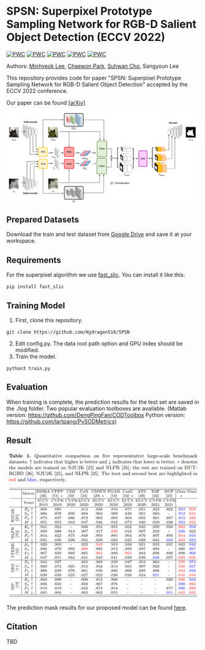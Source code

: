 # SPSN: Superpixel Prototype Sampling Network for RGB-D Salient Object Detection (ECCV 2022)

[![PWC](https://img.shields.io/endpoint.svg?url=https://paperswithcode.com/badge/spsn-superpixel-prototype-sampling-network/rgb-d-salient-object-detection-on-sip)](https://paperswithcode.com/sota/rgb-d-salient-object-detection-on-sip?p=spsn-superpixel-prototype-sampling-network)
[![PWC](https://img.shields.io/endpoint.svg?url=https://paperswithcode.com/badge/spsn-superpixel-prototype-sampling-network/rgb-d-salient-object-detection-on-des)](https://paperswithcode.com/sota/rgb-d-salient-object-detection-on-des?p=spsn-superpixel-prototype-sampling-network)
[![PWC](https://img.shields.io/endpoint.svg?url=https://paperswithcode.com/badge/spsn-superpixel-prototype-sampling-network/rgb-d-salient-object-detection-on-nju2k)](https://paperswithcode.com/sota/rgb-d-salient-object-detection-on-nju2k?p=spsn-superpixel-prototype-sampling-network)
[![PWC](https://img.shields.io/endpoint.svg?url=https://paperswithcode.com/badge/spsn-superpixel-prototype-sampling-network/rgb-d-salient-object-detection-on-nlpr)](https://paperswithcode.com/sota/rgb-d-salient-object-detection-on-nlpr?p=spsn-superpixel-prototype-sampling-network)
[![PWC](https://img.shields.io/endpoint.svg?url=https://paperswithcode.com/badge/spsn-superpixel-prototype-sampling-network/rgb-d-salient-object-detection-on-stere)](https://paperswithcode.com/sota/rgb-d-salient-object-detection-on-stere?p=spsn-superpixel-prototype-sampling-network)

Authors: [Minhyeok Lee](https://github.com/Hydragon516), [Chaewon Park](https://github.com/codnjsqkr), [Suhwan Cho](https://github.com/suhwan-cho), Sangyoun Lee

This repository provides code for paper "SPSN: Superpixel Prototype Sampling Network for RGB-D Salient Object Detection" accepted by the ECCV 2022 conference.

Our paper can be found [[arXiv]](https://arxiv.org/abs/2207.07898)

<img align="center" src="./images/main.png" width="800px" />

## Prepared Datasets
Download the train and test dataset from [Google Drive](https://drive.google.com/file/d/17Ee2l1837HkHR8EGoR4u1Be3v_qliXj0/view?usp=sharing) and save it at your workspace.

## Requirements
For the superpixel algorithm we use [fast_slic](https://github.com/Algy/fast-slic). You can install it like this:
```
pip install fast_slic
```

## Training Model
1. First, clone this repository.
```
git clone https://github.com/Hydragon516/SPSN
```
2. Edit config.py. The data root path option and GPU index should be modified.
3. Train the model.
```
python3 train.py
```

## Evaluation
When training is complete, the prediction results for the test set are saved in the ./log folder. Two popular evaluation toolboxes are available. (Matlab version: https://github.com/DengPingFan/CODToolbox Python version: https://github.com/lartpang/PySODMetrics)

## Result
<img align="center" src="./images/result.png" width="600px" />

The prediction mask results for our proposed model can be found [here](https://drive.google.com/file/d/1QjgsNz7S21yNIbCsUW3zINmivxXr6vK0/view?usp=sharing).

## Citation
TBD
